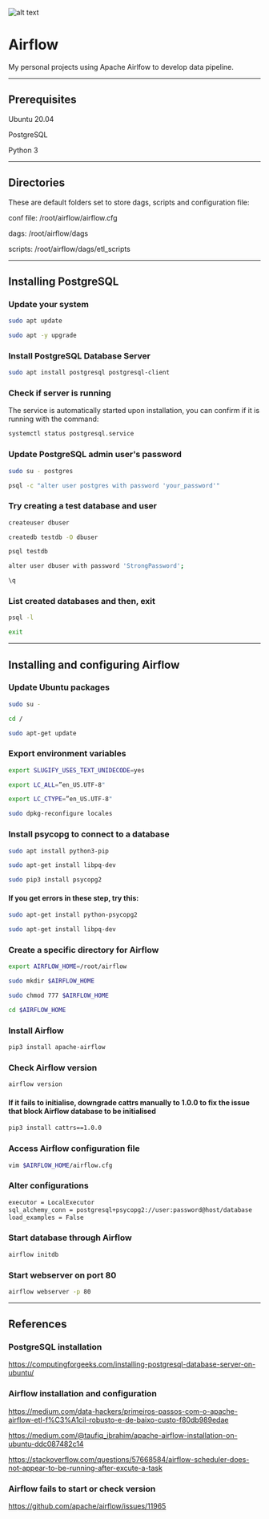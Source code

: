![alt text](https://miro.medium.com/max/7200/1*NNtzqHo1jW4bHowmkWn7uA.png)

# Airflow

My personal projects using Apache Airlfow to develop data pipeline.

---

## Prerequisites

Ubuntu 20.04

PostgreSQL

Python 3

---

## Directories

These are default folders set to store dags, scripts and configuration file:

conf file: /root/airflow/airflow.cfg 

dags: /root/airflow/dags

scripts: /root/airflow/dags/etl_scripts

---

## Installing PostgreSQL

### Update your system

```bash
sudo apt update
```

```bash
sudo apt -y upgrade
```

### Install PostgreSQL Database Server

```bash
sudo apt install postgresql postgresql-client
```

### Check if server is running

The service is automatically started upon installation, you can confirm if it is running with the command:

```bash
systemctl status postgresql.service
```

### Update PostgreSQL admin user's password

```bash
sudo su - postgres
```

```bash
psql -c "alter user postgres with password 'your_password'"
```

### Try creating a test database and user

```bash
createuser dbuser
```

```bash
createdb testdb -O dbuser
```

```bash
psql testdb
```

```bash
alter user dbuser with password 'StrongPassword';
```

```bash
\q
```

### List created databases and then, exit

```bash
psql -l
```

```bash
exit
```

---

## Installing and configuring Airflow

### Update Ubuntu packages

```bash
sudo su -
```
```bash
cd /
```

```bash
sudo apt-get update
```

### Export environment variables

```bash
export SLUGIFY_USES_TEXT_UNIDECODE=yes
```

```bash
export LC_ALL=”en_US.UTF-8"
```

```bash
export LC_CTYPE=”en_US.UTF-8"
```

```bash
sudo dpkg-reconfigure locales
```

### Install psycopg to connect to a database

```bash
sudo apt install python3-pip
```

```bash
sudo apt-get install libpq-dev
```
```bash
sudo pip3 install psycopg2
```

#### If you get errors in these step, try this:

```bash
sudo apt-get install python-psycopg2
```

```bash
sudo apt-get install libpq-dev
```

### Create a specific directory for Airflow

```bash
export AIRFLOW_HOME=/root/airflow
```

```bash
sudo mkdir $AIRFLOW_HOME
```

```bash
sudo chmod 777 $AIRFLOW_HOME
```

```bash
cd $AIRFLOW_HOME
```

### Install Airflow

```bash
pip3 install apache-airflow
```

### Check Airflow version

```bash
airflow version
```

#### If it fails to initialise, downgrade cattrs manually to 1.0.0 to fix the issue that block Airflow database to be initialised

```bash
pip3 install cattrs==1.0.0
```

### Access Airflow configuration file

```bash
vim $AIRFLOW_HOME/airflow.cfg
```

### Alter configurations

```bash
executor = LocalExecutor
sql_alchemy_conn = postgresql+psycopg2://user:password@host/database
load_examples = False
```

### Start database through Airflow

```bash
airflow initdb
```

### Start webserver on port 80

```bash
airflow webserver -p 80
```
---

## References

### PostgreSQL installation

https://computingforgeeks.com/installing-postgresql-database-server-on-ubuntu/

### Airflow installation and configuration

https://medium.com/data-hackers/primeiros-passos-com-o-apache-airflow-etl-f%C3%A1cil-robusto-e-de-baixo-custo-f80db989edae

https://medium.com/@taufiq_ibrahim/apache-airflow-installation-on-ubuntu-ddc087482c14

https://stackoverflow.com/questions/57668584/airflow-scheduler-does-not-appear-to-be-running-after-excute-a-task

### Airflow fails to start or check version

https://github.com/apache/airflow/issues/11965
